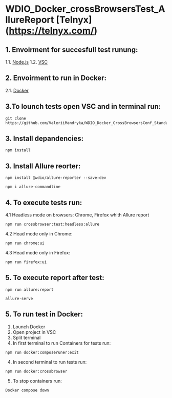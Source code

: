 
   
# WDIO_Docker_crossBrowsersTest_AllureReport  [Telnyx] (https://telnyx.com/)

## 1. Envoirment for succesfull test runung:
   1.1. [Node.js](https://nodejs.org/uk/)
   1.2. [VSC](https://code.visualstudio.com/download)
   
## 2. Envoirment to run in Docker:
   2.1. [Docker](https://docs.docker.com/desktop/install/windows-install/)
    

## 3.To lounch tests open VSC and in terminal run:

```
git clone https://github.com/ValeriiMandryka/WDIO_Docker_CrossBrowsersConf_Standalon_Telnyx.git

```
## 3. Install depandencies:
```
npm install

```
## 3. Install Allure reorter:
```
npm install @wdio/allure-reporter --save-dev

```
```
npm i allure-commandline

```

## 4. To execute tests run:

   4.1 Headless mode on browsers: Chrome, Firefox whith Allure report
```
npm run crossbrowser:test:headless:allure
```
  4.2 Head mode only in Chrome:
```
npm run chrome:ui
```
  4.3 Head mode only in Firefox:
```
npm run firefox:ui
```
## 5. To execute report after test:
```
npm run allure:report
```
```
allure-serve
```
## 5. To run test in Docker:

   1. Lounch Docker
   2. Open project in VSC
   3. Split terminal
   3. In first terminal to run Containers for tests run:
```
npm run docker:composeruner:exit
```
   4. In second terminal to run  tests run:
```
npm run docker:crossbrowser
```
   5. To stop containers run:
```
Docker compose down
```
